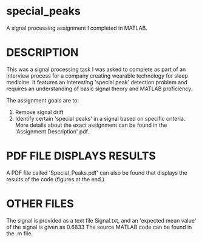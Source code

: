 # special_peaks
A signal processing assignment I completed in MATLAB.

# DESCRIPTION
This was a signal processing task I was asked to complete as part of an interview process for a company creating wearable technology for sleep medicine. It features an interesting 'special peak' detection problem and requires an understanding of basic signal theory and MATLAB proficiency. 

The assignment goals are to:  
1. Remove signal drift 
2. Identify certain 'special peaks' in a signal based on specific criteria. More details about the exact assignment can be found in the 'Assignment Description' pdf.

# PDF FILE DISPLAYS RESULTS
A PDF file called 'Special_Peaks.pdf' can also be found that displays the results of the code (figures at the end.)  

# OTHER FILES
The signal is provided as a text file Signal.txt, and an 'expected mean value' of the signal is given as 0.6833
The source MATLAB code can be found in the .m file. 

